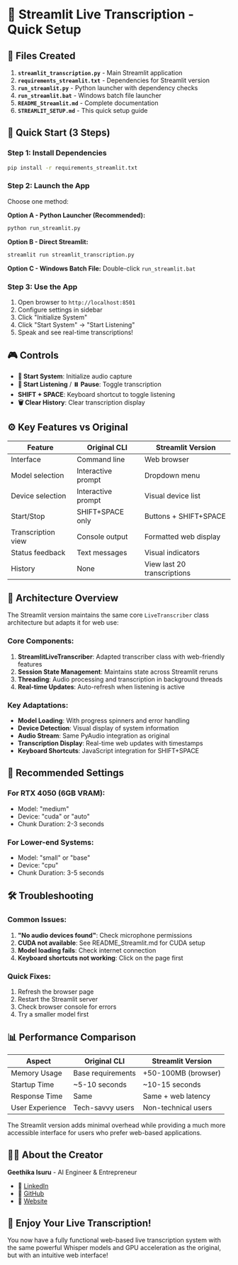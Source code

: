# 🎤 Streamlit Live Transcription - Quick Setup

## 📁 Files Created

1. **`streamlit_transcription.py`** - Main Streamlit application
2. **`requirements_streamlit.txt`** - Dependencies for Streamlit version
3. **`run_streamlit.py`** - Python launcher with dependency checks
4. **`run_streamlit.bat`** - Windows batch file launcher
5. **`README_Streamlit.md`** - Complete documentation
6. **`STREAMLIT_SETUP.md`** - This quick setup guide

## 🚀 Quick Start (3 Steps)

### Step 1: Install Dependencies
```bash
pip install -r requirements_streamlit.txt
```

### Step 2: Launch the App
Choose one method:

**Option A - Python Launcher (Recommended):**
```bash
python run_streamlit.py
```

**Option B - Direct Streamlit:**
```bash
streamlit run streamlit_transcription.py
```

**Option C - Windows Batch File:**
Double-click `run_streamlit.bat`

### Step 3: Use the App
1. Open browser to `http://localhost:8501`
2. Configure settings in sidebar
3. Click "Initialize System"
4. Click "Start System" → "Start Listening"
5. Speak and see real-time transcriptions!

## 🎮 Controls

- **🚀 Start System**: Initialize audio capture
- **🔴 Start Listening** / **⏸️ Pause**: Toggle transcription
- **SHIFT + SPACE**: Keyboard shortcut to toggle listening
- **🗑️ Clear History**: Clear transcription display

## ⚙️ Key Features vs Original

| Feature | Original CLI | Streamlit Version |
|---------|-------------|------------------|
| Interface | Command line | Web browser |
| Model selection | Interactive prompt | Dropdown menu |
| Device selection | Interactive prompt | Visual device list |
| Start/Stop | SHIFT+SPACE only | Buttons + SHIFT+SPACE |
| Transcription view | Console output | Formatted web display |
| Status feedback | Text messages | Visual indicators |
| History | None | View last 20 transcriptions |

## 🔧 Architecture Overview

The Streamlit version maintains the same core `LiveTranscriber` class architecture but adapts it for web use:

### Core Components:
1. **StreamlitLiveTranscriber**: Adapted transcriber class with web-friendly features
2. **Session State Management**: Maintains state across Streamlit reruns
3. **Threading**: Audio processing and transcription in background threads
4. **Real-time Updates**: Auto-refresh when listening is active

### Key Adaptations:
- **Model Loading**: With progress spinners and error handling
- **Device Detection**: Visual display of system information
- **Audio Stream**: Same PyAudio integration as original
- **Transcription Display**: Real-time web updates with timestamps
- **Keyboard Shortcuts**: JavaScript integration for SHIFT+SPACE

## 🎯 Recommended Settings

### For RTX 4050 (6GB VRAM):
- Model: "medium" 
- Device: "cuda" or "auto"
- Chunk Duration: 2-3 seconds

### For Lower-end Systems:
- Model: "small" or "base"
- Device: "cpu"
- Chunk Duration: 3-5 seconds

## 🛠️ Troubleshooting

### Common Issues:
1. **"No audio devices found"**: Check microphone permissions
2. **CUDA not available**: See README_Streamlit.md for CUDA setup
3. **Model loading fails**: Check internet connection
4. **Keyboard shortcuts not working**: Click on the page first

### Quick Fixes:
1. Refresh the browser page
2. Restart the Streamlit server
3. Check browser console for errors
4. Try a smaller model first

## 📊 Performance Comparison

| Aspect | Original CLI | Streamlit Version |
|--------|-------------|------------------|
| Memory Usage | Base requirements | +50-100MB (browser) |
| Startup Time | ~5-10 seconds | ~10-15 seconds |
| Response Time | Same | Same + web latency |
| User Experience | Tech-savvy users | Non-technical users |

The Streamlit version adds minimal overhead while providing a much more accessible interface for users who prefer web-based applications.

## 👨‍💻 About the Creator

**Geethika Isuru** - AI Engineer & Entrepreneur

- 🔗 [LinkedIn](https://www.linkedin.com/in/geethikaisuru/)
- 🔗 [GitHub](https://github.com/geethikaisuru)
- 🔗 [Website](https://geethikaisuru.com)

## 🎉 Enjoy Your Live Transcription!

You now have a fully functional web-based live transcription system with the same powerful Whisper models and GPU acceleration as the original, but with an intuitive web interface! 
